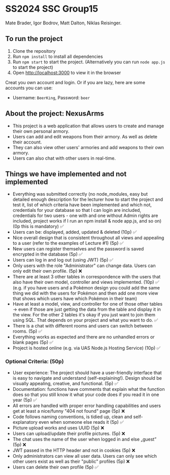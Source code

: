 # SS2024 SSC Group15
Mate Brader, Igor Bodrov, Matt Dalton, Niklas Reisinger. 

## To run the project

1. Clone the repository
2. Run `npm install` to install all dependencies
3. Run `npm start` to start the project. (Alternatively you can run `node app.js` to start the project)
4. Open [http://localhost:3000](http://localhost:3000) to view it in the browser

Creat you own account and login. Or if you are lazy, here are some accounts you can use:
- Username: `BeerKing`, Password: `beer`

## About the project: NexusArms

- This project is a web application that allows users to create and manage their own personal armory. 
- Users can add and edit weapons from their armory. As well as delete their account.
- They can also view other users' armories and add weapons to their own armory. 
- Users can also chat with other users in real-time.

## Things we have implemented and not implemented

- Everything was submitted correctly (no node_modules, easy but detailed enough description for the lecturer how to start the project and test it, list of which criteria have been implemented and which not, credentials for your database so that I can login are included, credentials for two users - one with and one without Admin rights are included, project works if I run an npm install & node app.js, and so on) (0p this is mandatory) ✅
- Users can be: displayed, added, updated & deleted (10p) ✅
- Nice overall design that is consistent throughout all views and appealing to a user (refer to the examples of Lecture #1) (5p) ✅
- New users can register themselves and the password is saved encrypted in the database (5p) ✅
- Users can log in and log out (using JWT) (5p) ✅
- Only users with the role "Administrator" can change data. Users can only edit their own profile. (5p) ❌
- There are at least 3 other tables in correspondence with the users that also have their own model, controller and views implemented. (10p) ✅
(e.g. if you have users and a Pokémon design you could add the same thing we did with the users for Pokémon and then add one more view that shows which users have which Pokémon in their team)
- Have at least a model, view, and controller for one of those other tables -> even if those are just getting the data from the table and display it in the view. For the other 2 tables it's okay if you just want to join them using SQL. That depends on your project and what you want to do. ✅
- There is a chat with different rooms and users can switch between rooms. (5p) ✅
- Everything works as expected and there are no unhandled errors or blank pages (5p) ✅
- Project is hosted online (e.g. via UAS Node.js Hosting Service) (10p) ✅

### Optional Criteria: (50p)
- User experience: The project should have a user-friendly interface that is easy to navigate and understand (self-explaining!). Design should be visually appealing, creative, and functional. (5p) ✅
- Documentation: functions have comments that explain what the function does so that you still know it what your code does if you read it in one year (5p) ✅
- All errors are handled with proper error handling capabilities and users get at least a nice/funny "404 not found" page (5p) ❌
- Code follows naming conventions, is tidied up, clean and self-explanatory even when someone else reads it (5p) ✅
- Picture upload works and uses UUID (5p) ❌
- Users can upload/update their profile pictures. (5p) ❌
- The chat uses the name of the user when logged in and else „guest” (5p) ❌
- JWT passed in the HTTP header and not in cookies (5p) ❌
- Only administrators can view all user data. Users can only see which other users exist as well as their "public" profiles (5p) ❌
- Users can delete their own profile (5p) ✅